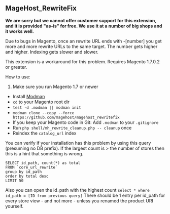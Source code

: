 ## MageHost_RewriteFix

**We are sorry but we cannot offer customer support for this extension, and it is provided "as-is" for free. We use it at a number of big shops and it works well.**

Due to bugs in Magento, once an rewrite URL ends with -[number] you get more and more rewrite URLs to the same target. The number gets higher and higher. Indexing gets slower and slower.

This extension is a workaround for this problem.
Requires Magento 1.7.0.2 or greater.

How to use:
1. Make sure you run Magento 1.7 or newer 
* Install [Modman](https://github.com/colinmollenhour/modman)
* `cd` to your Magento root dir
* `test -d .modman || modman init`
* `modman clone --copy --force https://github.com/magehost/magehost_rewritefix`
* If you keep your Magento code in Git: Add `.modman` to your `.gitignore`
* Run `php shell/mh_rewrite_cleanup.php -- cleanup` once
* Reindex the `catalog_url` index

You can verify if your installation has this problem by using this query (presuming no DB prefix). If the largest count is > the number of stores then this is a hint that something is wrong. 

```
SELECT id_path, count(*) as total
FROM `core_url_rewrite`
group by id_path
order by total desc
LIMIT 50
```

Also you can open the id_path with the highest count `select * where id_path = [ID from previous query]`
There should be 1 entry per id_path for every store view - and not more - unless you renamed the product URI yourself. 


